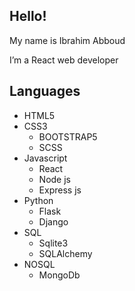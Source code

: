 ## Hello!

My name is Ibrahim Abboud  

I’m a React web developer

## **Languages**
- HTML5
- CSS3
    - BOOTSTRAP5
    - SCSS
- Javascript
    - React
    - Node js
    - Express js
- Python
    - Flask
    - Django
- SQL
    - Sqlite3
    - SQLAlchemy
- NOSQL
    - MongoDb
